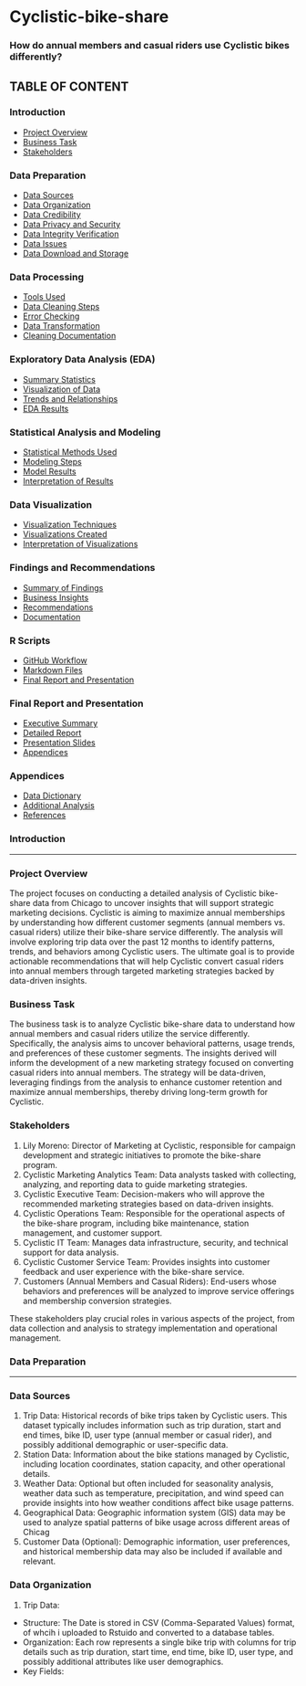 # Cyclistic-bike-share
### How do annual members and casual riders use Cyclistic bikes differently?


## TABLE OF CONTENT
### Introduction
- [Project Overview](project-overview)
- [Business Task](business-task)
- [Stakeholders](stakeholders)
  
### Data Preparation
- [Data Sources](data-sources)
- [Data Organization](data-organization)
- [Data Credibility](data-credibility)
- [Data Privacy and Security](data-privacy-and-security)
- [Data Integrity Verification](data-integrity-verification)
- [Data Issues](data-issues)
- [Data Download and Storage](data-download-and-storage)
  
### Data Processing
- [Tools Used](tools-used)
- [Data Cleaning Steps](data-cleaning-steps)
- [Error Checking](error-checking)
- [Data Transformation](data-transformation)
- [Cleaning Documentation](cleaning-documentation)
  
### Exploratory Data Analysis (EDA)
- [Summary Statistics](summary-statistics)
- [Visualization of Data](visualization-of-data)
- [Trends and Relationships](trends-and-relationships)
- [EDA Results](eda-results)

### Statistical Analysis and Modeling
- [Statistical Methods Used](statistical-methods-used)
- [Modeling Steps](modeling-steps)
- [Model Results](model-results)
- [Interpretation of Results](interpretation-of-results)
  
### Data Visualization
- [Visualization Techniques](visualization-techniques)
- [Visualizations Created](visualizations-created)
- [Interpretation of Visualizations](interpretation-of-visualizations)
  
### Findings and Recommendations
- [Summary of Findings](summary-of-findings)
- [Business Insights](business-insights)
- [Recommendations](recommendations)
- [Documentation](Documentation)
  
### R Scripts
- [GitHub Workflow](github-workflow)
- [Markdown Files](markdown-files)
- [Final Report and Presentation](final-report-and-presentation)
  
### Final Report and Presentation
- [Executive Summary](executive-summary)
- [Detailed Report](detailed-report)
- [Presentation Slides](presentation-slides)
- [Appendices](appendices)
  
### Appendices
- [Data Dictionary](Data-Dictionary)
- [Additional Analysis](additional-analysis)
- [References](references)


### Introduction
---
### Project Overview
The project focuses on conducting a detailed analysis of Cyclistic bike-share data from Chicago to uncover insights that will support strategic marketing decisions. Cyclistic is aiming to maximize annual memberships by understanding how different customer segments (annual members vs. casual riders) utilize their bike-share service differently. The analysis will involve exploring trip data over the past 12 months to identify patterns, trends, and behaviors among Cyclistic users. The ultimate goal is to provide actionable recommendations that will help Cyclistic convert casual riders into annual members through targeted marketing strategies backed by data-driven insights.

### Business Task
The business task is to analyze Cyclistic bike-share data to understand how annual members and casual riders utilize the service differently. Specifically, the analysis aims to uncover behavioral patterns, usage trends, and preferences of these customer segments. The insights derived will inform the development of a new marketing strategy focused on converting casual riders into annual members. The strategy will be data-driven, leveraging findings from the analysis to enhance customer retention and maximize annual memberships, thereby driving long-term growth for Cyclistic.

### Stakeholders
1. Lily Moreno: Director of Marketing at Cyclistic, responsible for campaign development and strategic initiatives to promote the bike-share program.
2. Cyclistic Marketing Analytics Team: Data analysts tasked with collecting, analyzing, and reporting data to guide marketing strategies.
3. Cyclistic Executive Team: Decision-makers who will approve the recommended marketing strategies based on data-driven insights.
4. Cyclistic Operations Team: Responsible for the operational aspects of the bike-share program, including bike maintenance, station management, and customer support.
5. Cyclistic IT Team: Manages data infrastructure, security, and technical support for data analysis.
6. Cyclistic Customer Service Team: Provides insights into customer feedback and user experience with the bike-share service.
7. Customers (Annual Members and Casual Riders): End-users whose behaviors and preferences will be analyzed to improve service offerings and membership conversion strategies.

These stakeholders play crucial roles in various aspects of the project, from data collection and analysis to strategy implementation and operational management.

### Data Preparation
---
### Data Sources
1. Trip Data: Historical records of bike trips taken by Cyclistic users. This dataset typically includes information such as trip duration, start and end times, bike ID, user type (annual member or casual rider), and possibly additional demographic or user-specific data.
2. Station Data: Information about the bike stations managed by Cyclistic, including location coordinates, station capacity, and other operational details.
3. Weather Data: Optional but often included for seasonality analysis, weather data such as temperature, precipitation, and wind speed can provide insights into how weather conditions affect bike usage patterns.
4. Geographical Data: Geographic information system (GIS) data may be used to analyze spatial patterns of bike usage across different areas of Chicag
5. Customer Data (Optional): Demographic information, user preferences, and historical membership data may also be included if available and relevant.

### Data Organization
1. Trip Data:
- Structure: The Date is stored in CSV (Comma-Separated Values) format, of whcih i uploaded to Rstuido and converted to a database tables.
- Organization: Each row represents a single bike trip with columns for trip details such as trip duration, start time, end time, bike ID, user type, and possibly additional attributes like user demographics.
- Key Fields:
